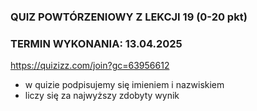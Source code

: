 ### QUIZ POWTÓRZENIOWY Z LEKCJI 19 (0-20 pkt)
### TERMIN WYKONANIA: 13.04.2025

https://quizizz.com/join?gc=63956612
- w quizie podpisujemy się imieniem i nazwiskiem
- liczy się za najwyższy zdobyty wynik